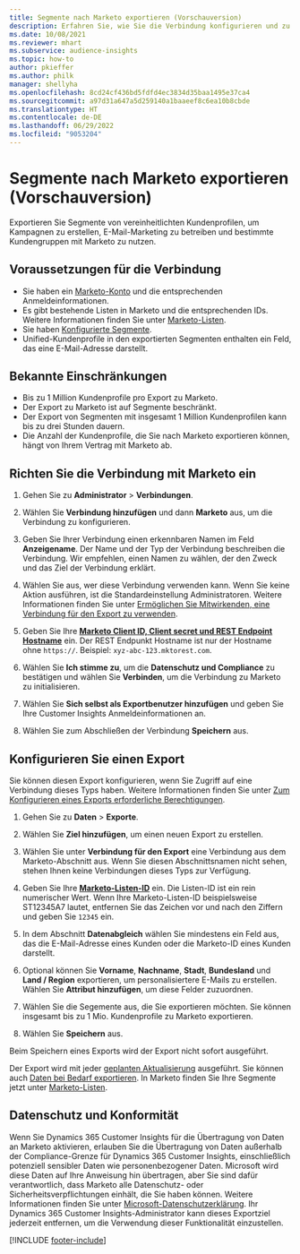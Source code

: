 ```yaml
---
title: Segmente nach Marketo exportieren (Vorschauversion)
description: Erfahren Sie, wie Sie die Verbindung konfigurieren und zu Marketo exportieren.
ms.date: 10/08/2021
ms.reviewer: mhart
ms.subservice: audience-insights
ms.topic: how-to
author: pkieffer
ms.author: philk
manager: shellyha
ms.openlocfilehash: 8cd24cf436bd5fdfd4ec3834d35baa1495e37ca4
ms.sourcegitcommit: a97d31a647a5d259140a1baaeef8c6ea10b8cbde
ms.translationtype: HT
ms.contentlocale: de-DE
ms.lasthandoff: 06/29/2022
ms.locfileid: "9053204"
---
```

# <a name="export-segments-to-marketo-preview"></a>Segmente nach Marketo exportieren (Vorschauversion)

Exportieren Sie Segmente von vereinheitlichten Kundenprofilen, um Kampagnen zu erstellen, E-Mail-Marketing zu betreiben und bestimmte Kundengruppen mit Marketo zu nutzen.

## <a name="prerequisites-for-connection"></a>Voraussetzungen für die Verbindung

-   Sie haben ein [Marketo-Konto](https://login.marketo.com/) und die entsprechenden Anmeldeinformationen.
-   Es gibt bestehende Listen in Marketo und die entsprechenden IDs. Weitere Informationen finden Sie unter [Marketo-Listen](https://docs.marketo.com/display/public/DOCS/Understanding+Static+Lists).
-   Sie haben [Konfigurierte Segmente](segments.md).
-   Unified-Kundenprofile in den exportierten Segmenten enthalten ein Feld, das eine E-Mail-Adresse darstellt.

## <a name="known-limitations"></a>Bekannte Einschränkungen

- Bis zu 1 Million Kundenprofile pro Export zu Marketo.
- Der Export zu Marketo ist auf Segmente beschränkt.
- Der Export von Segmenten mit insgesamt 1 Million Kundenprofilen kann bis zu drei Stunden dauern. 
- Die Anzahl der Kundenprofile, die Sie nach Marketo exportieren können, hängt von Ihrem Vertrag mit Marketo ab.

## <a name="set-up-connection-to-marketo"></a>Richten Sie die Verbindung mit Marketo ein

1. Gehen Sie zu **Administrator** > **Verbindungen**.

1. Wählen Sie **Verbindung hinzufügen** und dann **Marketo** aus, um die Verbindung zu konfigurieren.

1. Geben Sie Ihrer Verbindung einen erkennbaren Namen im Feld **Anzeigename**. Der Name und der Typ der Verbindung beschreiben die Verbindung. Wir empfehlen, einen Namen zu wählen, der den Zweck und das Ziel der Verbindung erklärt.

1. Wählen Sie aus, wer diese Verbindung verwenden kann. Wenn Sie keine Aktion ausführen, ist die Standardeinstellung Administratoren. Weitere Informationen finden Sie unter [Ermöglichen Sie Mitwirkenden, eine Verbindung für den Export zu verwenden](connections.md#allow-contributors-to-use-a-connection-for-exports).

1. Geben Sie Ihre **[Marketo Client ID, Client secret und REST Endpoint Hostname](https://developers.marketo.com/rest-api/authentication/)** ein. Der REST Endpunkt Hostname ist nur der Hostname ohne `https://`. Beispiel: `xyz-abc-123.mktorest.com`. 

1. Wählen Sie **Ich stimme zu**, um die **Datenschutz und Compliance** zu bestätigen und wählen Sie **Verbinden**, um die Verbindung zu Marketo zu initialisieren.

1. Wählen Sie **Sich selbst als Exportbenutzer hinzufügen** und geben Sie Ihre Customer Insights Anmeldeinformationen an.

1. Wählen Sie zum Abschließen der Verbindung **Speichern** aus.

## <a name="configure-an-export"></a>Konfigurieren Sie einen Export

Sie können diesen Export konfigurieren, wenn Sie Zugriff auf eine Verbindung dieses Typs haben. Weitere Informationen finden Sie unter [Zum Konfigurieren eines Exports erforderliche Berechtigungen](export-destinations.md#set-up-a-new-export).

1. Gehen Sie zu **Daten** > **Exporte**.

1. Wählen Sie **Ziel hinzufügen**, um einen neuen Export zu erstellen.

1. Wählen Sie unter **Verbindung für den Export** eine Verbindung aus dem Marketo-Abschnitt aus. Wenn Sie diesen Abschnittsnamen nicht sehen, stehen Ihnen keine Verbindungen dieses Typs zur Verfügung.

1. Geben Sie Ihre **[Marketo-Listen-ID](https://docs.marketo.com/display/public/DOCS/Understanding+Static+Lists)** ein. Die Listen-ID ist ein rein numerischer Wert. Wenn Ihre Marketo-Listen-ID beispielsweise ST12345A7 lautet, entfernen Sie das Zeichen vor und nach den Ziffern und geben Sie `12345` ein. 

1. In dem Abschnitt **Datenabgleich** wählen Sie mindestens ein Feld aus, das die E-Mail-Adresse eines Kunden oder die Marketo-ID eines Kunden darstellt. 

1. Optional können Sie **Vorname**, **Nachname**, **Stadt**, **Bundesland** und **Land / Region** exportieren, um personalisiertere E-Mails zu erstellen. Wählen Sie **Attribut hinzufügen**, um diese Felder zuzuordnen.

1. Wählen Sie die Segemente aus, die Sie exportieren möchten. Sie können insgesamt bis zu 1 Mio. Kundenprofile zu Marketo exportieren.

1. Wählen Sie **Speichern** aus.

Beim Speichern eines Exports wird der Export nicht sofort ausgeführt.

Der Export wird mit jeder [geplanten Aktualisierung](system.md#schedule-tab) ausgeführt. Sie können auch [Daten bei Bedarf exportieren](export-destinations.md#run-exports-on-demand). In Marketo finden Sie Ihre Segmente jetzt unter [Marketo-Listen](https://docs.marketo.com/display/public/DOCS/Understanding+Static+Lists).


## <a name="data-privacy-and-compliance"></a>Datenschutz und Konformität

Wenn Sie Dynamics 365 Customer Insights für die Übertragung von Daten an Marketo aktivieren, erlauben Sie die Übertragung von Daten außerhalb der Compliance-Grenze für Dynamics 365 Customer Insights, einschließlich potenziell sensibler Daten wie personenbezogener Daten. Microsoft wird diese Daten auf Ihre Anweisung hin übertragen, aber Sie sind dafür verantwortlich, dass Marketo alle Datenschutz- oder Sicherheitsverpflichtungen einhält, die Sie haben können. Weitere Informationen finden Sie unter [Microsoft-Datenschutzerklärung](https://go.microsoft.com/fwlink/?linkid=396732).
Ihr Dynamics 365 Customer Insights-Administrator kann dieses Exportziel jederzeit entfernen, um die Verwendung dieser Funktionalität einzustellen.


[!INCLUDE [footer-include](includes/footer-banner.md)]
